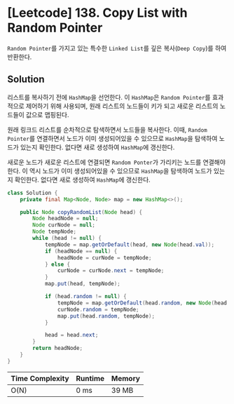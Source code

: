 # [Leetcode] 138. Copy List with Random Pointer

`Random Pointer`를 가지고 있는 특수한 `Linked List`를 깊은 복사(`Deep Copy`)를 하여 반환한다.

## Solution

리스트를 복사하기 전에 `HashMap`을 선언한다. 이 `HashMap`은 `Random Pointer`를 효과적으로 제어하기 위해 사용되며, 원래 리스트의 노드들이 키가 되고 새로운 리스트의 노드들이 값으로 맵핑된다.

원래 링크드 리스트를 순차적으로 탐색하면서 노드들을 복사한다. 이때, `Random Pointer`를 연결하면서 노드가 이미 생성되어있을 수 있으므로 `HashMap`을 탐색하여 노드가 있는지 확인한다. 없다면 새로 생성하여 `HashMap`에 갱신한다.

새로운 노드가 새로운 리스트에 연결되면 `Random Ponter`가 가리키는 노드를 연결해야 한다. 이 역시 노드가 이미 생성되어있을 수 있으므로 `HashMap`을 탐색하여 노드가 있는지 확인한다. 없다면 새로 생성하여 `HashMap`에 갱신한다.

```java
class Solution {
    private final Map<Node, Node> map = new HashMap<>();

    public Node copyRandomList(Node head) {
        Node headNode = null;
        Node curNode = null;
        Node tempNode;
        while (head != null) {
            tempNode = map.getOrDefault(head, new Node(head.val));
            if (headNode == null) {
                headNode = curNode = tempNode;
            } else {
                curNode = curNode.next = tempNode;
            }
            map.put(head, tempNode);

            if (head.random != null) {
                tempNode = map.getOrDefault(head.random, new Node(head.random.val));
                curNode.random = tempNode;
                map.put(head.random, tempNode);
            }

            head = head.next;
        }
        return headNode;
    }
}
```

| Time Complexity | Runtime | Memory |
|-----------------|---------|--------|
| O(N) | 0 ms | 39 MB |
